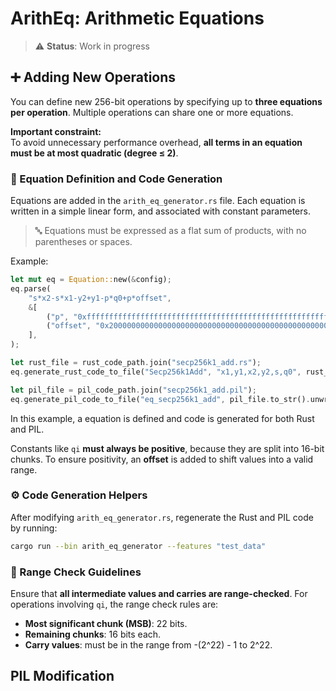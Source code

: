 # ArithEq: Arithmetic Equations

> ⚠️ **Status**: Work in progress

## ➕ Adding New Operations

You can define new 256-bit operations by specifying up to **three equations per operation**. Multiple operations can share one or more equations.

**Important constraint:**  
To avoid unnecessary performance overhead, **all terms in an equation must be at most quadratic (degree ≤ 2)**.

### 🧮 Equation Definition and Code Generation

Equations are added in the `arith_eq_generator.rs` file. Each equation is written in a simple linear form, and associated with constant parameters.

> 🔤 Equations must be expressed as a flat sum of products, with no parentheses or spaces.

Example:

```rust
let mut eq = Equation::new(&config);
eq.parse(
    "s*x2-s*x1-y2+y1-p*q0+p*offset",
    &[
        ("p", "0xfffffffffffffffffffffffffffffffffffffffffffffffffffffffefffffc2f"),
        ("offset", "0x20000000000000000000000000000000000000000000000000000000000000000"),
    ],
);

let rust_file = rust_code_path.join("secp256k1_add.rs");
eq.generate_rust_code_to_file("Secp256k1Add", "x1,y1,x2,y2,s,q0", rust_file.to_str().unwrap());

let pil_file = pil_code_path.join("secp256k1_add.pil");
eq.generate_pil_code_to_file("eq_secp256k1_add", pil_file.to_str().unwrap());
```

In this example, a equation is defined and code is generated for both Rust and PIL.

Constants like `qi` **must always be positive**, because they are split into 16-bit chunks. To ensure positivity, an **offset** is added to shift values into a valid range.

### ⚙️ Code Generation Helpers

After modifying `arith_eq_generator.rs`, regenerate the Rust and PIL code by running:
```bash
cargo run --bin arith_eq_generator --features "test_data"
```

### 📏 Range Check Guidelines

Ensure that **all intermediate values and carries are range-checked**. For operations involving `qi`, the range check rules are:
- **Most significant chunk (MSB)**: 22 bits.
- **Remaining chunks**: 16 bits each.
- **Carry values**: must be in the range from -(2^22) - 1 to 2^22.

## PIL Modification

